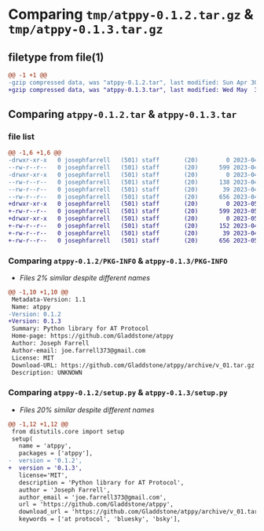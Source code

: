 # Comparing `tmp/atppy-0.1.2.tar.gz` & `tmp/atppy-0.1.3.tar.gz`

## filetype from file(1)

```diff
@@ -1 +1 @@
-gzip compressed data, was "atppy-0.1.2.tar", last modified: Sun Apr 30 06:27:23 2023, max compression
+gzip compressed data, was "atppy-0.1.3.tar", last modified: Wed May  3 06:38:16 2023, max compression
```

## Comparing `atppy-0.1.2.tar` & `atppy-0.1.3.tar`

### file list

```diff
@@ -1,6 +1,6 @@
-drwxr-xr-x   0 josephfarrell   (501) staff       (20)        0 2023-04-30 06:27:23.026150 atppy-0.1.2/
--rw-r--r--   0 josephfarrell   (501) staff       (20)      599 2023-04-30 06:27:23.026216 atppy-0.1.2/PKG-INFO
-drwxr-xr-x   0 josephfarrell   (501) staff       (20)        0 2023-04-30 06:27:23.026116 atppy-0.1.2/atppy/
--rw-r--r--   0 josephfarrell   (501) staff       (20)      138 2023-04-30 06:20:09.466641 atppy-0.1.2/atppy/__init__.py
--rw-r--r--   0 josephfarrell   (501) staff       (20)       39 2023-04-29 04:24:57.772239 atppy-0.1.2/setup.cfg
--rw-r--r--   0 josephfarrell   (501) staff       (20)      656 2023-04-30 06:26:54.368401 atppy-0.1.2/setup.py
+drwxr-xr-x   0 josephfarrell   (501) staff       (20)        0 2023-05-03 06:38:16.891319 atppy-0.1.3/
+-rw-r--r--   0 josephfarrell   (501) staff       (20)      599 2023-05-03 06:38:16.891397 atppy-0.1.3/PKG-INFO
+drwxr-xr-x   0 josephfarrell   (501) staff       (20)        0 2023-05-03 06:38:16.891290 atppy-0.1.3/atppy/
+-rw-r--r--   0 josephfarrell   (501) staff       (20)      152 2023-04-30 20:22:02.671041 atppy-0.1.3/atppy/__init__.py
+-rw-r--r--   0 josephfarrell   (501) staff       (20)       39 2023-04-29 04:24:57.772239 atppy-0.1.3/setup.cfg
+-rw-r--r--   0 josephfarrell   (501) staff       (20)      656 2023-05-03 06:37:15.310430 atppy-0.1.3/setup.py
```

### Comparing `atppy-0.1.2/PKG-INFO` & `atppy-0.1.3/PKG-INFO`

 * *Files 2% similar despite different names*

```diff
@@ -1,10 +1,10 @@
 Metadata-Version: 1.1
 Name: atppy
-Version: 0.1.2
+Version: 0.1.3
 Summary: Python library for AT Protocol
 Home-page: https://github.com/Gladdstone/atppy
 Author: Joseph Farrell
 Author-email: joe.farrell373@gmail.com
 License: MIT
 Download-URL: https://github.com/Gladdstone/atppy/archive/v_01.tar.gz
 Description: UNKNOWN
```

### Comparing `atppy-0.1.2/setup.py` & `atppy-0.1.3/setup.py`

 * *Files 20% similar despite different names*

```diff
@@ -1,12 +1,12 @@
 from distutils.core import setup
 setup(
   name = 'atppy',
   packages = ['atppy'],
-  version = '0.1.2',
+  version = '0.1.3',
   license='MIT',
   description = 'Python library for AT Protocol',
   author = 'Joseph Farrell',
   author_email = 'joe.farrell373@gmail.com',
   url = 'https://github.com/Gladdstone/atppy',
   download_url = 'https://github.com/Gladdstone/atppy/archive/v_01.tar.gz',
   keywords = ['at protocol', 'bluesky', 'bsky'],
```

